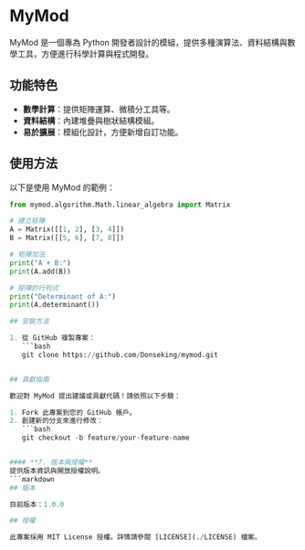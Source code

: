 # MyMod

MyMod 是一個專為 Python 開發者設計的模組，提供多種演算法、資料結構與數學工具，方便進行科學計算與程式開發。


## 功能特色

- **數學計算**：提供矩陣運算、微積分工具等。
- **資料結構**：內建堆疊與樹狀結構模組。
- **易於擴展**：模組化設計，方便新增自訂功能。


## 使用方法

以下是使用 MyMod 的範例：

```python
from mymod.algorithm.Math.linear_algebra import Matrix

# 建立矩陣
A = Matrix([[1, 2], [3, 4]])
B = Matrix([[5, 6], [7, 8]])

# 矩陣加法
print("A + B:")
print(A.add(B))

# 矩陣的行列式
print("Determinant of A:")
print(A.determinant())

## 安裝方法

1. 從 GitHub 複製專案：
   ```bash
   git clone https://github.com/Donseking/mymod.git


## 貢獻指南

歡迎對 MyMod 提出建議或貢獻代碼！請依照以下步驟：

1. Fork 此專案到您的 GitHub 帳戶。
2. 創建新的分支來進行修改：
   ```bash
   git checkout -b feature/your-feature-name


#### **7. 版本與授權**
提供版本資訊與開放授權說明。
```markdown
## 版本

目前版本：1.0.0

## 授權

此專案採用 MIT License 授權。詳情請參閱 [LICENSE](./LICENSE) 檔案。
